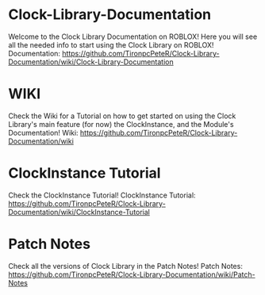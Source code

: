 # Clock-Library-Documentation

Welcome to the Clock Library Documentation on ROBLOX!
Here you will see all the needed info to start using the Clock Library on ROBLOX!
Documentation: https://github.com/TironpcPeteR/Clock-Library-Documentation/wiki/Clock-Library-Documentation

# WIKI

Check the Wiki for a Tutorial on how to get started on using the Clock Library's main feature (for now) the ClockInstance, and the Module's Documentation!
Wiki: https://github.com/TironpcPeteR/Clock-Library-Documentation/wiki

# ClockInstance Tutorial

Check the ClockInstance Tutorial!
ClockInstance Tutorial: https://github.com/TironpcPeteR/Clock-Library-Documentation/wiki/ClockInstance-Tutorial

# Patch Notes

Check all the versions of Clock Library in the Patch Notes!
Patch Notes: https://github.com/TironpcPeteR/Clock-Library-Documentation/wiki/Patch-Notes

